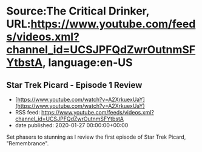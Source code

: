 # Source:The Critical Drinker, URL:https://www.youtube.com/feeds/videos.xml?channel_id=UCSJPFQdZwrOutnmSFYtbstA, language:en-US

## Star Trek Picard - Episode 1 Review
 - [https://www.youtube.com/watch?v=A2XrkuexUaY](https://www.youtube.com/watch?v=A2XrkuexUaY)
 - RSS feed: https://www.youtube.com/feeds/videos.xml?channel_id=UCSJPFQdZwrOutnmSFYtbstA
 - date published: 2020-01-27 00:00:00+00:00

Set phasers to stunning as I review the first episode of Star Trek Picard, "Remembrance".

